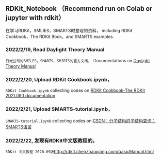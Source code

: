 ## RDKit_Notebook （Recommend run on Colab or jupyter with rdkit）


在学习RDKit，SMLIES，SMARTS时整理的资料， including RDKit Cookbook，The RDKit Book，and SMARTS examples.

### 2022/2/19, Read Daylight Theory Manual

```日光公司的SMILES，SMARTS，SMIRTS的官方文档```， Documentations on [Daylight Theory Manual](https://www.daylight.com/dayhtml/doc/theory/index.html)

### 2022/2/20, Upload RDKit Cookbook.ipynb， 

```RDKit Cookbook.ipynb``` collecting  codes on [RDKit Cookbook-The RDKit 2021.09.1 documentation](https://www.rdkit.org/docs/Cookbook.html)

### 2022/2/21, Upload  SMARTS-tutorial.ipynb， 

```SMARTS-tutorial.ipynb``` collecting  codes on [CSDN：分子结构的子结构查询：SMARTS语言](https://blog.csdn.net/wufeil7/article/details/113056171)

### 2022/2/22, 发现有RDKit中文版教程的。
```RDKit 中文教程 2020.09版```http://rdkit.chenzhaoqiang.com/basicManual.html
